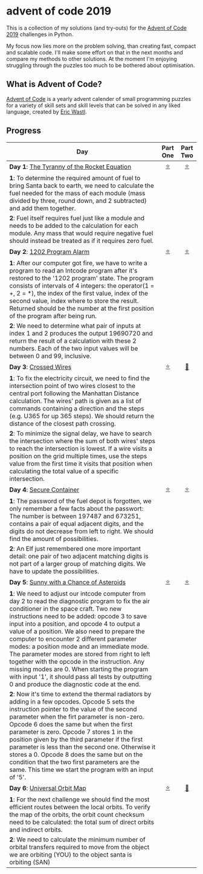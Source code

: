 # advent of code 2019
This is a collection of my solutions (and try-outs) for the [Advent of Code 2019](https://adventofcode.com) challenges in Python. 

My focus now lies more on the problem solving, than creating fast, compact and scalable code. I'll make some effort on that in the next months and compare my methods to other solutions. At the moment I'm enjoying struggling through the puzzles too much to be bothered about optimisation. 

## What is Advent of Code?
[Advent of Code](http://adventofcode.com) is a yearly advent calender of small programming puzzles for a variety of skill sets and skill levels that can be solved in any liked language, created by [Eric Wastl](https://twitter.com/ericwastl).

## Progress

| Day  | Part One | Part Two | 
|---|:---:|:---:|
|**Day 1**: [The Tyranny of the Rocket Equation](https://adventofcode.com/2019/day/1)|[⭐️](https://github.com/Paulinovich/advent-of-code-2019/blob/master/day1/part1/adventOfCode_day1.1.py)|[⭐️](https://github.com/Paulinovich/advent-of-code-2019/blob/master/day1/part2/adventOfCode_day1.2.py)|
|**1**:   To determine the required amount of fuel to bring Santa back to earth, we need to calculate the fuel needed for the mass of each module (mass divided by three, round down, and 2 subtracted) and add them together.
**2**:   Fuel itself requires fuel just like a module and needs to be added to the calculation for each module. Any mass that would require negative fuel should instead be treated as if it requires zero fuel.|||
|**Day 2**: [1202 Program Alarm](https://adventofcode.com/2019/day/2)|[⭐️](https://github.com/Paulinovich/advent-of-code-2019/blob/master/day2/part1/adventOfCode_day2.1.py)|[⭐️](https://github.com/Paulinovich/advent-of-code-2019/blob/master/day2/part2/adventOfCode_day2.2.py)|
|**1**: After our computer got fire, we have to write a program to read an Intcode program after it's restored to the '1202 program' state. The program consists of intervals of 4 integers: the operator(1 = +, 2 = \*), the index of the first value, index of the second value, index where to store the result. Returned should be the number at the first position of the program after being run.
**2**: We need to determine what pair of inputs at index 1 and 2 produces the output 19690720 and return the result of a calculation with these 2 numbers. Each of the two input values will be between 0 and 99, inclusive.|||
|**Day 3**: [Crossed Wires](https://adventofcode.com/2019/day/3)|[⭐️](https://github.com/Paulinovich/advent-of-code-2019/blob/master/day3/part1/adventOfCode_day3.1.py)|[💫](https://github.com/Paulinovich/advent-of-code-2019/blob/master/day3/part2/adventOfCode_day3.2.py)|
|**1**: To fix the electricity circuit, we need to find the intersection point of two wires closest to the central port following the Manhattan Distance calculation. The wires' path is given as a list of commands containing a direction and the steps (e.g. U365 for up 365 steps). We should return the distance of the closest path crossing.
**2**: To minimize the signal delay, we have to search the intersection where the sum of both wires' steps to reach the intersection is lowest. If a wire visits a position on the grid multiple times, use the steps value from the first time it visits that position when calculating the total value of a specific intersection.|||
|**Day 4**: [Secure Container](https://adventofcode.com/2019/day/4)|[⭐️](https://github.com/Paulinovich/advent-of-code-2019/blob/master/day4/part1/adventOfCode_day4.1.py)|[⭐️](https://github.com/Paulinovich/advent-of-code-2019/blob/master/day4/part2/adventOfCode_day4.2.py)|
|**1**: The password of the fuel depot is forgotten, we only remember a few facts about the passwort: The number is between 197487 and 673251, contains a pair of equal adjacent digits, and the digits do not decrease from left to right. We should find the amount of possibilities.
**2**: An Elf just remembered one more important detail: one pair of two adjacent matching digits is not part of a larger group of matching digits. We have to update the possibilities.|||
|**Day 5**: [Sunny with a Chance of Asteroids](https://adventofcode.com/2019/day/5)|[⭐️](https://github.com/Paulinovich/advent-of-code-2019/blob/master/day5/part1/adventOfCode_day5.1.py)|[⭐️](https://github.com/Paulinovich/advent-of-code-2019/blob/master/day5/part2/adventOfCode_day5.2.py)|
|**1**: We need to adjust our intcode computer from day 2 to read the diagnostic program to fix the air conditioner in the space craft. Two new instructions need to be added: opcode 3 to save input into a position, and opcode 4 to output a value of a position. We also need to prepare the computer to encounter 2 different parameter modes: a position mode and an immediate mode. The parameter modes are stored from right to left together with the opcode in the instruction. Any missing modes are 0. When starting the program with input '1', it should pass all tests by outputting 0 and produce the diagnostic code at the end.
**2**: Now it's time to extend the thermal radiators by adding in a few opcodes. Opcode 5 sets the instruction pointer to the value of the second parameter when the firt parameter is non-zero. Opcode 6 does the same but when the first parameter is zero. Opcode 7 stores 1 in the position given by the third parameter if the first parameter is less than the second one. Otherwise it stores a 0. Opcode 8 does the same but on the condition that the two first parameters are the same. This time we start the program with an input of '5'. |||
|**Day 6**: [Universal Orbit Map](https://adventofcode.com/2019/day/6)|[⭐️](https://github.com/Paulinovich/advent-of-code-2019/blob/master/day6/part1/adventOfCode_day6.1.py)|[💫](https://github.com/Paulinovich/advent-of-code-2019/blob/master/day6/part2/adventOfCode_day6.2.py)|
|**1**: For the next challenge we should find the most efficient routes between the local orbits. To verify the map of the orbits, the orbit count checksum need to be calculated: the total sum of direct orbits and indirect orbits.
**2**: We need to calculate the minimum number of orbital transfers required to move from the object we are orbiting (YOU) to the object santa is orbiting (SAN)|||
